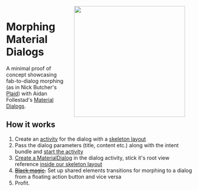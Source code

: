 <img src="screenies/1.gif" width="300" align="right" hspace="20">

# Morphing Material Dialogs
A minimal proof of concept showcasing fab-to-dialog morphing (as in Nick Butcher's [Plaid](https://github.com/nickbutcher/plaid)) with Aidan Follestad's [Material Dialogs](https://github.com/afollestad/material-dialogs).

## How it works

1. Create an [activity](https://github.com/AdityaAnand1/Morphing-Material-Dialogs/blob/master/app/src/main/java/com/aditya/morph/DialogActivity.java) for the dialog with a [skeleton layout](https://github.com/AdityaAnand1/Morphing-Material-Dialogs/blob/master/app/src/main/res/layout/activity_dialog.xml)
2. Pass the dialog parameters (title, content etc.) along with the intent bundle and [start the activity](https://github.com/AdityaAnand1/Morphing-Material-Dialogs/blob/master/app/src/main/java/com/aditya/morph/DialogActivity.java#L118)
3. [Create a MaterialDialog](https://github.com/AdityaAnand1/Morphing-Material-Dialogs/blob/master/app/src/main/java/com/aditya/morph/DialogActivity.java#L40) in the dialog activity, stick it's root view reference [inside our skeleton layout](https://github.com/AdityaAnand1/Morphing-Material-Dialogs/blob/master/app/src/main/java/com/aditya/morph/DialogActivity.java#L52)
4. ~~[Black magic](https://github.com/AdityaAnand1/Morphing-Material-Dialogs/tree/master/app/src/main/java/com/aditya/morph/util).~~ Set up shared elements transitions for morphing to a dialog from a floating action button and vice versa
5. Profit.
